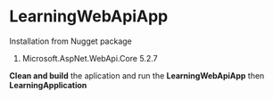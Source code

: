 # LearningWebApiApp

Installation from Nugget package

1. Microsoft.AspNet.WebApi.Core 5.2.7

**Clean and build** the aplication and run the **LearningWebApiApp** then **LearningApplication**
